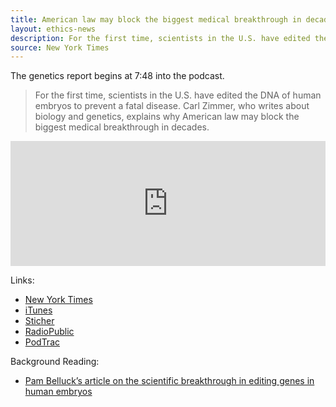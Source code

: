```yaml
---
title: American law may block the biggest medical breakthrough in decades
layout: ethics-news
description: For the first time, scientists in the U.S. have edited the DNA of human embryos to prevent a fatal disease. Carl Zimmer, who writes about biology and genetics, explains why American law may block the biggest medical breakthrough in decades.
source: New York Times
---
```


The genetics report begins at 7:48 into the podcast.

> For the first time, scientists in the U.S. have edited the DNA of human embryos to prevent a fatal disease. Carl Zimmer, who writes about biology and genetics, explains why American law may block the biggest medical breakthrough in decades.

<iframe frameborder="0" height="200" scrolling="no" src="https://embed.radiopublic.com/e?us=https:%2F%2Fplay.radiopublic.com%2F88f7d8c3-7289-4dc6-b300-5ba71b43f5e5%2Fep%2Fs1!e831e2ce7c6cd7cc9fa51c11d4f71008519a72d1&if=88f7d8c3-7289-4dc6-b300-5ba71b43f5e5&ge=s1!e831e2ce7c6cd7cc9fa51c11d4f71008519a72d1&gs=_blank" width="100%"></iframe>

Links:

- [New York Times](https://www.nytimes.com/2017/08/09/podcasts/the-daily/donald-trump-north-korea.html)
- [iTunes](https://itunes.apple.com/us/podcast/the-daily/id1200361736?mt=2&ign-mpt=uo%3D4#)
- [Sticher](http://www.stitcher.com/podcast/the-new-york-times/the-daily-10/e/51067210
)
- [RadioPublic](https://play.radiopublic.com/the-daily-GMB3yp/ep/s1!e831e2ce7c6cd7cc9fa51c11d4f71008519a72d1)
- [PodTrac](https://dts.podtrac.com/redirect.mp3/rss.art19.com/episodes/6a2073fc-e7fd-4e88-aa38-4687e91d457a.mp3)

Background Reading:

- [Pam Belluck’s article on the scientific breakthrough in editing genes in human embryos](https://www.nytimes.com/2017/08/02/science/gene-editing-human-embryos.html)





